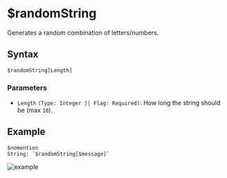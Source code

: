 # $randomString
Generates a random combination of letters/numbers.

## Syntax
```
$randomString[Length]
```

### Parameters
- `Length` `(Type: Integer || Flag: Required)`: How long the string should be (max `10`).

## Example
```
$nomention
String: `$randomString[$message]`
```

![example](https://user-images.githubusercontent.com/69215413/123555398-847d6580-d753-11eb-9da3-e238861ad989.png)
